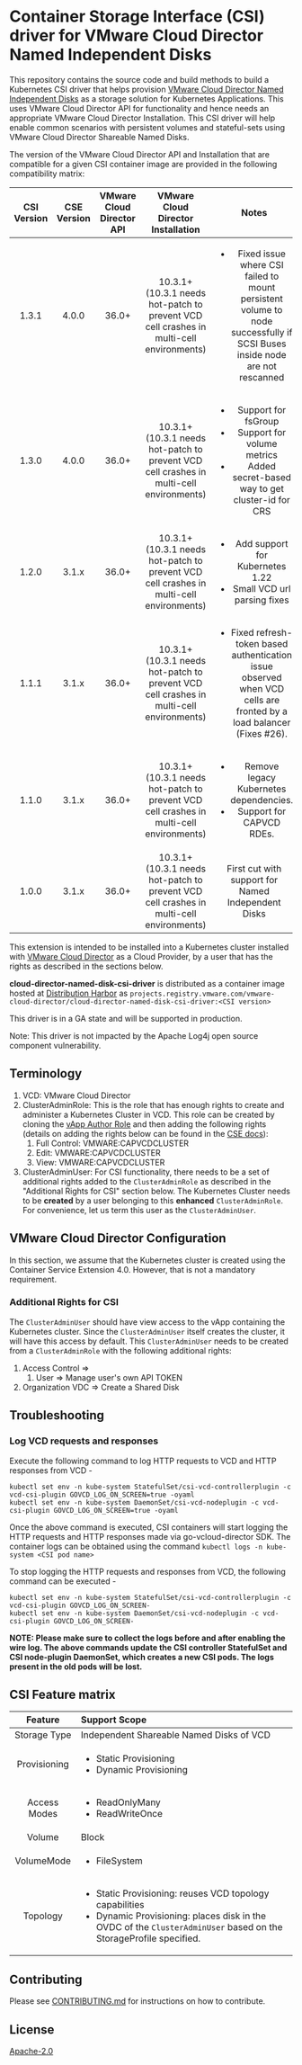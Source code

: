 # Container Storage Interface (CSI) driver for VMware Cloud Director Named Independent Disks
This repository contains the source code and build methods to build a Kubernetes CSI driver that helps provision [VMware Cloud Director Named Independent Disks](https://docs.vmware.com/en/VMware-Cloud-Director/10.3/VMware-Cloud-Director-Tenant-Portal-Guide/GUID-8F8BFCD3-071A-4E45-BAC0-A9B78F2C19CE.html) as a storage solution for Kubernetes Applications. This uses VMware Cloud Director API for functionality and hence needs an appropriate VMware Cloud Director Installation. This CSI driver will help enable common scenarios with persistent volumes and stateful-sets using VMware Cloud Director Shareable Named Disks.

The version of the VMware Cloud Director API and Installation that are compatible for a given CSI container image are provided in the following compatibility matrix:

| CSI Version | CSE Version | VMware Cloud Director API | VMware Cloud Director Installation | Notes | Kubernetes Versions | docs |
| :---------: | :---------: | :-----------------------: | :--------------------------------: | :----: | :----------------------- | :--: |
| 1.3.1 | 4.0.0 | 36.0+ | 10.3.1+ <br/>(10.3.1 needs hot-patch to prevent VCD cell crashes in multi-cell environments) |<ul><li>Fixed issue where CSI failed to mount persistent volume to node successfully if SCSI Buses inside node are not rescanned </li></ul> |<ul><li>1.22</li><li>1.21</li><li>1.20</li><li>1.19</li></ul>|[CSI 1.3.z docs](https://github.com/vmware/cloud-director-named-disk-csi-driver/tree/1.3.z)|
| 1.3.0 | 4.0.0 | 36.0+ | 10.3.1+ <br/>(10.3.1 needs hot-patch to prevent VCD cell crashes in multi-cell environments) |<ul><li>Support for fsGroup</li><li>Support for volume metrics</li><li>Added secret-based way to get cluster-id for CRS</li></ul> |<ul><li>1.22</li><li>1.21</li><li>1.20</li><li>1.19</li></ul>|[CSI 1.3.z docs](https://github.com/vmware/cloud-director-named-disk-csi-driver/tree/1.3.z)|
| 1.2.0 | 3.1.x | 36.0+ | 10.3.1+ <br/>(10.3.1 needs hot-patch to prevent VCD cell crashes in multi-cell environments) |<ul><li>Add support for Kubernetes 1.22</li><li>Small VCD url parsing fixes</li></ul> |<ul><li>1.22</li><li>1.21</li><li>1.20</li><li>1.19</li></ul>|[CSI 1.2.x docs](https://github.com/vmware/cloud-director-named-disk-csi-driver/tree/1.2.x)|
| 1.1.1 | 3.1.x | 36.0+ | 10.3.1+ <br/>(10.3.1 needs hot-patch to prevent VCD cell crashes in multi-cell environments) |<ul><li>Fixed refresh-token based authentication issue observed when VCD cells are fronted by a load balancer (Fixes #26).</ul> |<ul><li>1.21</li><li>1.20</li><li>1.19</li></ul>|[CSI 1.1.x docs](https://github.com/vmware/cloud-director-named-disk-csi-driver/tree/1.1.x)|
| 1.1.0 | 3.1.x | 36.0+ | 10.3.1+ <br/>(10.3.1 needs hot-patch to prevent VCD cell crashes in multi-cell environments) |<ul><li>Remove legacy Kubernetes dependencies.</li><li>Support for CAPVCD RDEs.</li></ul> |<ul><li>1.21</li><li>1.20</li><li>1.19</li></ul>|[CSI 1.1.x docs](https://github.com/vmware/cloud-director-named-disk-csi-driver/tree/1.1.x)|
| 1.0.0 | 3.1.x | 36.0+ | 10.3.1+ <br/>(10.3.1 needs hot-patch to prevent VCD cell crashes in multi-cell environments) | First cut with support for Named Independent Disks |<ul><li>1.21</li><li>1.20</li><li>1.19</li></ul>|[CSI 1.0.0 docs](https://github.com/vmware/cloud-director-named-disk-csi-driver/tree/1.0.0)|

This extension is intended to be installed into a Kubernetes cluster installed with [VMware Cloud Director](https://www.vmware.com/products/cloud-director.html) as a Cloud Provider, by a user that has the rights as described in the sections below.

**cloud-director-named-disk-csi-driver** is distributed as a container image hosted at [Distribution Harbor](https://projects.registry.vmware.com) as `projects.registry.vmware.com/vmware-cloud-director/cloud-director-named-disk-csi-driver:<CSI version>`

This driver is in a GA state and will be supported in production.

Note: This driver is not impacted by the Apache Log4j open source component vulnerability.

## Terminology
1. VCD: VMware Cloud Director
2. ClusterAdminRole: This is the role that has enough rights to create and administer a Kubernetes Cluster in VCD. This role can be created by cloning the [vApp Author Role](https://docs.vmware.com/en/VMware-Cloud-Director/10.3/VMware-Cloud-Director-Tenant-Portal-Guide/GUID-BC504F6B-3D38-4F25-AACF-ED584063754F.html) and then adding the following rights (details on adding the rights below can be found in the [CSE docs](https://github.com/rocknes/container-service-extension/blob/cse_3_1_docs/docs/cse3_1/RBAC.md#additional-required-rights)):
   1. Full Control: VMWARE:CAPVCDCLUSTER
   2. Edit: VMWARE:CAPVCDCLUSTER
   3. View: VMWARE:CAPVCDCLUSTER
3. ClusterAdminUser: For CSI functionality, there needs to be a set of additional rights added to the `ClusterAdminRole` as described in the "Additional Rights for CSI" section below. The Kubernetes Cluster needs to be **created** by a user belonging to this **enhanced** `ClusterAdminRole`. For convenience, let us term this user as the `ClusterAdminUser`.

## VMware Cloud Director Configuration
In this section, we assume that the Kubernetes cluster is created using the Container Service Extension 4.0. However, that is not a mandatory requirement.

### Additional Rights for CSI
The `ClusterAdminUser` should have view access to the vApp containing the Kubernetes cluster. Since the `ClusterAdminUser` itself creates the cluster, it will have this access by default.
This `ClusterAdminUser` needs to be created from a `ClusterAdminRole` with the following additional rights:
1. Access Control =>
   1. User => Manage user's own API TOKEN
2. Organization VDC => Create a Shared Disk

## Troubleshooting
### Log VCD requests and responses
Execute the following command to log HTTP requests to VCD and HTTP responses from VCD -
```shell
kubectl set env -n kube-system StatefulSet/csi-vcd-controllerplugin -c vcd-csi-plugin GOVCD_LOG_ON_SCREEN=true -oyaml
kubectl set env -n kube-system DaemonSet/csi-vcd-nodeplugin -c vcd-csi-plugin GOVCD_LOG_ON_SCREEN=true -oyaml
```
Once the above command is executed, CSI containers will start logging the HTTP requests and HTTP responses made via go-vcloud-director SDK.
The container logs can be obtained using the command `kubectl logs -n kube-system <CSI pod name>`

To stop logging the HTTP requests and responses from VCD, the following command can be executed -
```shell
kubectl set env -n kube-system StatefulSet/csi-vcd-controllerplugin -c vcd-csi-plugin GOVCD_LOG_ON_SCREEN-
kubectl set env -n kube-system DaemonSet/csi-vcd-nodeplugin -c vcd-csi-plugin GOVCD_LOG_ON_SCREEN-
```

**NOTE: Please make sure to collect the logs before and after enabling the wire log. The above commands update the CSI controller StatefulSet and CSI node-plugin DaemonSet, which creates a new CSI pods. The logs present in the old pods will be lost.**
## CSI Feature matrix
| Feature | Support Scope |
| :---------: | :----------------------- |
| Storage Type | Independent Shareable Named Disks of VCD |
|Provisioning|<ul><li>Static Provisioning</li><li>Dynamic Provisioning</li></ul>|
|Access Modes|<ul><li>ReadOnlyMany</li><li>ReadWriteOnce</li></ul>|
|Volume|Block|
|VolumeMode|<ul><li>FileSystem</li></ul>|
|Topology|<ul><li>Static Provisioning: reuses VCD topology capabilities</li><li>Dynamic Provisioning: places disk in the OVDC of the `ClusterAdminUser` based on the StorageProfile specified.</li></ul>|

## Contributing
Please see [CONTRIBUTING.md](CONTRIBUTING.md) for instructions on how to contribute.


## License
[Apache-2.0](LICENSE.txt)
